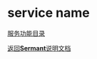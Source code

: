 # service name

[服务功能目录](../../sermant-agentcore/sermant-agentcore-core/src/main/java/com/huawei/sermant/core/service/serviceName)

[定位 是什么]: todo
[功能 做什么]: todo
[使用方式 怎么做]: todo

[返回**Sermant**说明文档](../README.md)
